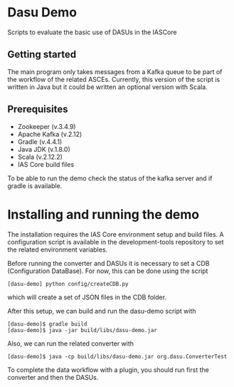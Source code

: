 # Dasu Demo

Scripts to evaluate the basic use of DASUs in the IASCore

## Getting started

The main program only takes messages from a Kafka queue to be part of the workflow of the related ASCEs. Currently, this version of the script is written in Java but it could be written an optional version with Scala.

## Prerequisites

- Zookeeper (v.3.4.9)
- Apache Kafka (v.2.12)
- Gradle (v.4.4.1)
- Java JDK (v.1.8.0)
- Scala (v.2.12.2)
- IAS Core build files

To be able to run the demo check the status of the kafka server and if gradle is available.

# Installing and running the demo

The installation requires the IAS Core environment setup and build files.
A configuration script is available in the development-tools repository to set
the related environment variables.

Before running the converter and DASUs it is necessary to set a CDB (Configuration DataBase). For now, this can be done using the script

```
[dasu-demo] python config/createCDB.py
```
which will create a set of JSON files in the CDB folder.

After this setup, we can build and run the dasu-demo script with

```
[dasu-demo]$ gradle build
[dasu-demo]$ java -jar build/libs/dasu-demo.jar
```

Also, we can run the related converter with

```
[dasu-demo]$ java -cp build/libs/dasu-demo.jar org.dasu.ConverterTest
```
To complete the data workflow with a plugin, you should run first the converter and then the DASUs.
